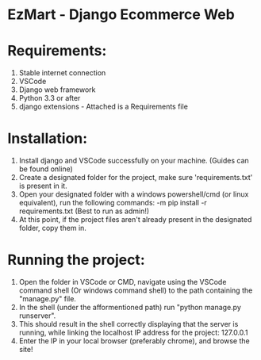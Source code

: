 # EzMart - Django Ecommerce Web




# Requirements:
1. Stable internet connection
2. VSCode 
3. Django web framework
4. Python 3.3 or after
5. django extensions - Attached is a Requirements file


        
# Installation:

1. Install django and VSCode successfully on your machine. (Guides can be found online)
2. Create a designated folder for the project, make sure 'requirements.txt' is present in it.
3. Open your designated folder with a windows powershell/cmd (or linux equivalent), run the following commands:
    -m pip install -r requirements.txt		(Best to run as admin!)
4. At this point, if the project files aren't already present in the designated folder, copy them in.


# Running the project:

1. Open the folder in VSCode or CMD, navigate using the VSCode command shell (Or windows command shell) to the path containing
   the "manage.py" file.
2. In the shell (under the afformentioned path) run "python manage.py runserver".
3. This should result in the shell correctly displaying that the server is running, while linking the localhost IP address
   for the project: 127.0.0.1
4. Enter the IP in your local browser (preferably chrome), and browse the site!
